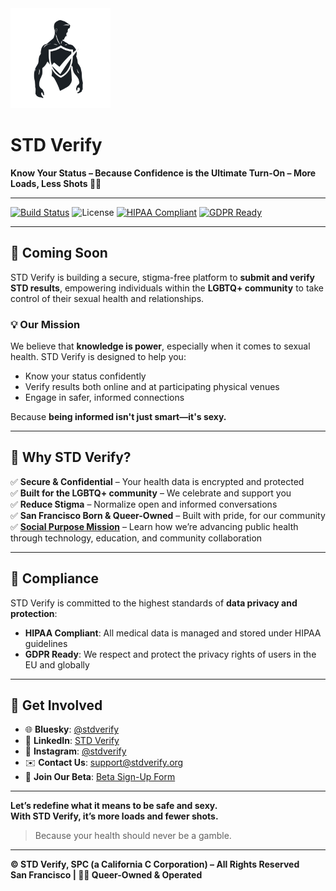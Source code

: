 <img src="./assets/logo.png" alt="STD Verify Logo" width="160"/>

# STD Verify

**Know Your Status – Because Confidence is the Ultimate Turn-On – More Loads, Less Shots 🏳️‍🌈**

---

[![Build Status](https://img.shields.io/github/actions/workflow/status/antimoloch007/stdverifywebsite/playwright.yml?branch=main&label=build)](https://github.com/antimoloch007/stdverifywebsite/actions)
![License](https://img.shields.io/badge/license-All%20Rights%20Reserved%20%C2%A9%20STD%20Verify%2C%20SPC-black)
[![HIPAA Compliant](https://img.shields.io/badge/HIPAA-Compliant-brightgreen)](#)
[![GDPR Ready](https://img.shields.io/badge/GDPR-Ready-blue)](#)

---

## 🚀 Coming Soon

STD Verify is building a secure, stigma-free platform to **submit and verify STD results**, empowering individuals within the **LGBTQ+ community** to take control of their sexual health and relationships.

### 💡 Our Mission

We believe that **knowledge is power**, especially when it comes to sexual health. STD Verify is designed to help you:

- Know your status confidently  
- Verify results both online and at participating physical venues  
- Engage in safer, informed connections  

Because **being informed isn't just smart—it's sexy.**

---

## 🌈 Why STD Verify?

✅ **Secure & Confidential** – Your health data is encrypted and protected  
✅ **Built for the LGBTQ+ community** – We celebrate and support you  
✅ **Reduce Stigma** – Normalize open and informed conversations  
✅ **San Francisco Born & Queer-Owned** – Built with pride, for our community   
✅ **[Social Purpose Mission](./MISSION.md)** – Learn how we’re advancing public health through technology, education, and community collaboration


---

## 🔐 Compliance

STD Verify is committed to the highest standards of **data privacy and protection**:

- **HIPAA Compliant**: All medical data is managed and stored under HIPAA guidelines  
- **GDPR Ready**: We respect and protect the privacy rights of users in the EU and globally  

---

## 📍 Get Involved

- 🌐 **Bluesky**: [@stdverify](https://bsky.app/profile/stdverify.bsky.social)  
- 💼 **LinkedIn**: [STD Verify](https://www.linkedin.com/company/stdverify)  
- 📸 **Instagram**: [@stdverify](https://www.instagram.com/stdverify)  
- ✉️ **Contact Us**: [support@stdverify.org](mailto:support@stdverify.org)  
- 📝 **Join Our Beta**: [Beta Sign-Up Form](https://form.typeform.com/to/Ii3HSlEH)  

---

**Let’s redefine what it means to be safe and sexy.  
With STD Verify, it’s more loads and fewer shots.**

> Because your health should never be a gamble.

---

**© STD Verify, SPC (a California C Corporation) – All Rights Reserved**  
**San Francisco | 🏳️‍🌈 Queer-Owned & Operated**
